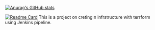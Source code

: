 [![Anurag's GitHub stats](https://github-readme-stats.vercel.app/api?username=Apurva14A)](https://github.com/anuraghazra/github-readme-stats)

[![Readme Card](https://github-readme-stats.vercel.app/api/pin/?username=Apurva14A&repo=Apurva14A)](https://github.com/anuraghazra/github-readme-stats)
This is a project on creting n infrstructure with terrform using Jenkins pipeline.  
